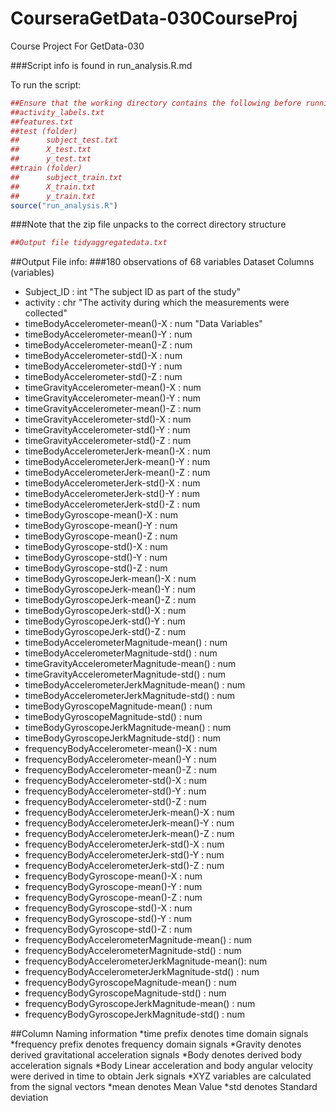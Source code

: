 # CourseraGetData-030CourseProj
Course Project For GetData-030


###Script info is found in run_analysis.R.md


To run the script:

```R
##Ensure that the working directory contains the following before running:
##activity_labels.txt
##features.txt
##test (folder)
##		subject_test.txt
##		X_test.txt
##		y_test.txt
##train (folder)
##		subject_train.txt
##		X_train.txt
##		y_train.txt
source("run_analysis.R")
```

###Note that the zip file unpacks to the correct directory structure


```R
##Output file tidyaggregatedata.txt
```

##Output File info:
###180 observations of 68 variables
Dataset Columns (variables)

 * Subject_ID                                    : int  "The subject ID as part of the study"
 * activity                                      : chr  "The activity during which the measurements were collected"
 * timeBodyAccelerometer-mean()-X                : num  "Data Variables"
 * timeBodyAccelerometer-mean()-Y                : num  
 * timeBodyAccelerometer-mean()-Z                : num  
 * timeBodyAccelerometer-std()-X                 : num  
 * timeBodyAccelerometer-std()-Y                 : num  
 * timeBodyAccelerometer-std()-Z                 : num  
 * timeGravityAccelerometer-mean()-X             : num  
 * timeGravityAccelerometer-mean()-Y             : num  
 * timeGravityAccelerometer-mean()-Z             : num  
 * timeGravityAccelerometer-std()-X              : num  
 * timeGravityAccelerometer-std()-Y              : num  
 * timeGravityAccelerometer-std()-Z              : num  
 * timeBodyAccelerometerJerk-mean()-X            : num  
 * timeBodyAccelerometerJerk-mean()-Y            : num  
 * timeBodyAccelerometerJerk-mean()-Z            : num  
 * timeBodyAccelerometerJerk-std()-X             : num  
 * timeBodyAccelerometerJerk-std()-Y             : num  
 * timeBodyAccelerometerJerk-std()-Z             : num  
 * timeBodyGyroscope-mean()-X                    : num  
 * timeBodyGyroscope-mean()-Y                    : num  
 * timeBodyGyroscope-mean()-Z                    : num  
 * timeBodyGyroscope-std()-X                     : num  
 * timeBodyGyroscope-std()-Y                     : num  
 * timeBodyGyroscope-std()-Z                     : num  
 * timeBodyGyroscopeJerk-mean()-X                : num  
 * timeBodyGyroscopeJerk-mean()-Y                : num  
 * timeBodyGyroscopeJerk-mean()-Z                : num  
 * timeBodyGyroscopeJerk-std()-X                 : num  
 * timeBodyGyroscopeJerk-std()-Y                 : num  
 * timeBodyGyroscopeJerk-std()-Z                 : num  
 * timeBodyAccelerometerMagnitude-mean()         : num  
 * timeBodyAccelerometerMagnitude-std()          : num  
 * timeGravityAccelerometerMagnitude-mean()      : num  
 * timeGravityAccelerometerMagnitude-std()       : num  
 * timeBodyAccelerometerJerkMagnitude-mean()     : num  
 * timeBodyAccelerometerJerkMagnitude-std()      : num  
 * timeBodyGyroscopeMagnitude-mean()             : num  
 * timeBodyGyroscopeMagnitude-std()              : num  
 * timeBodyGyroscopeJerkMagnitude-mean()         : num  
 * timeBodyGyroscopeJerkMagnitude-std()          : num  
 * frequencyBodyAccelerometer-mean()-X           : num  
 * frequencyBodyAccelerometer-mean()-Y           : num  
 * frequencyBodyAccelerometer-mean()-Z           : num  
 * frequencyBodyAccelerometer-std()-X            : num  
 * frequencyBodyAccelerometer-std()-Y            : num  
 * frequencyBodyAccelerometer-std()-Z            : num  
 * frequencyBodyAccelerometerJerk-mean()-X       : num  
 * frequencyBodyAccelerometerJerk-mean()-Y       : num  
 * frequencyBodyAccelerometerJerk-mean()-Z       : num  
 * frequencyBodyAccelerometerJerk-std()-X        : num  
 * frequencyBodyAccelerometerJerk-std()-Y        : num  
 * frequencyBodyAccelerometerJerk-std()-Z        : num  
 * frequencyBodyGyroscope-mean()-X               : num  
 * frequencyBodyGyroscope-mean()-Y               : num  
 * frequencyBodyGyroscope-mean()-Z               : num  
 * frequencyBodyGyroscope-std()-X                : num  
 * frequencyBodyGyroscope-std()-Y                : num  
 * frequencyBodyGyroscope-std()-Z                : num  
 * frequencyBodyAccelerometerMagnitude-mean()    : num  
 * frequencyBodyAccelerometerMagnitude-std()     : num  
 * frequencyBodyAccelerometerJerkMagnitude-mean(): num  
 * frequencyBodyAccelerometerJerkMagnitude-std() : num  
 * frequencyBodyGyroscopeMagnitude-mean()        : num  
 * frequencyBodyGyroscopeMagnitude-std()         : num  
 * frequencyBodyGyroscopeJerkMagnitude-mean()    : num  
 * frequencyBodyGyroscopeJerkMagnitude-std()     : num  

##Column Naming information
*time prefix denotes time domain signals
*frequency prefix denotes frequency domain signals
*Gravity denotes derived gravitational acceleration signals
*Body denotes derived body acceleration signals
*Body Linear acceleration and body angular velocity were derived in time to obtain Jerk signals
*XYZ variables are calculated from the signal vectors
*mean denotes Mean Value
*std denotes Standard deviation


